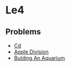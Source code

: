 # Le4

## Problems

- [Cd](./001_cd)
- [Apple Division](./002_apple_division)
- [Bulding An Aquarium](./003_bulding_an_aquarium)
